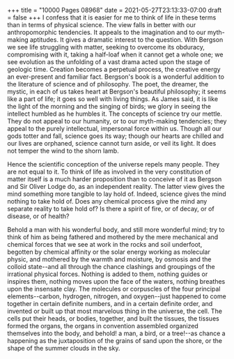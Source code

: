 +++
title = "10000 Pages 08968"
date = 2021-05-27T23:13:33-07:00
draft = false
+++
I confess that it is easier for me to think of life in these terms than in terms of physical science. The view falls in better with our anthropomorphic tendencies. It appeals to the imagination and to our myth-making aptitudes. It gives a dramatic interest to the question. With Bergson we see life struggling with matter, seeking to overcome its obduracy, compromising with it, taking a half-loaf when it cannot get a whole one; we see evolution as the unfolding of a vast drama acted upon the stage of geologic time. Creation becomes a perpetual process, the creative energy an ever-present and familiar fact. Bergson's book is a wonderful addition to the literature of science and of philosophy. The poet, the dreamer, the mystic, in each of us takes heart at Bergson's beautiful philosophy; it seems like a part of life; it goes so well with living things. As James said, it is like the light of the morning and the singing of birds; we glory in seeing the intellect humbled as he humbles it. The concepts of science try our mettle. They do not appeal to our humanity, or to our myth-making tendencies; they appeal to the purely intellectual, impersonal force within us. Though all our gods totter and fall, science goes its way; though our hearts are chilled and our lives are orphaned, science cannot turn aside, or veil its light. It does not temper the wind to the shorn lamb.

Hence the scientific conception of the universe repels many people. They are not equal to it. To think of life as involved in the very constitution of matter itself is a much harder proposition than to conceive of it as Bergson and Sir Oliver Lodge do, as an independent reality. The latter view gives the mind something more tangible to lay hold of. Indeed, science gives the mind nothing to take hold of. Does any chemical process give the mind any separate reality to take hold of? Is there a spirit of fire, or of decay, or of disease, or of health?

Behold a man with his wonderful body, and still more wonderful mind; try to think of him as being fathered and mothered by the mere mechanical and chemical forces that we see at work in the rocks and soil underfoot, begotten by chemical affinity or the solar energy working as molecular physic, and mothered by the warmth and moisture, by osmosis and the colloid state--and all through the chance clashings and groupings of the irrational physical forces. Nothing is added to them, nothing guides or inspires them, nothing moves upon the face of the waters, nothing breathes upon the insensate clay. The molecules or corpuscles of the four principal elements--carbon, hydrogen, nitrogen, and oxygen--just happened to come together in certain definite numbers, and in a certain definite order, and invented or built up that most marvelous thing in the universe, the cell. The cells put their heads, or bodies, together, and built the tissues, the tissues formed the organs, the organs in convention assembled organized themselves into the body, and behold! a man, a bird, or a tree!--as chance a happening as the juxtaposition of the grains of sand upon the shore, or the shape of the summer clouds in the sky.
